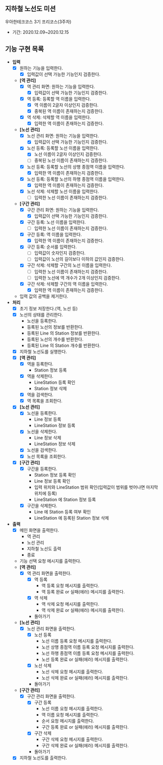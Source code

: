 ## 지하철 노선도 미션 
우아한테크코스 3기 프리코스(3주차)
* 기간: 2020.12.09~2020.12.15

## 기능 구현 목록
* **입력**
  + [x] 원하는 기능을 입력한다.
    - [x] 입력값이 선택 가능한 기능인지 검증한다.
  + **[역 관리]**
    - [x] 역 관리 화면: 원하는 기능을 입력한다.
      - [x] 입력값이 선택 가능한 기능인지 검증한다.
    - [x] 역 등록: 등록할 역 이름을 입력한다.
      - [x] 역 이름이 2글자 이상인지 검증한다.
      - [x] 중복된 역 이름이 존재하는지 검증한다.
    - [x] 역 삭제: 삭제할 역 이름을 입력한다.
      - [x] 입력한 역 이름이 존재하는지 검증한다.
  + **[노선 관리]**
    - [x] 노선 관리 화면: 원하는 기능을 입력한다.
      - [x] 입력값이 선택 가능한 기능인지 검증한다.
    - [x] 노선 등록: 등록할 노선 이름을 입력한다.
      - [x] 노선 이름이 2글자 이상인지 검증한다.
      - [ ] 중복된 노선 이름이 존재하는지 검증한다.
    - [x] 노선 등록: 등록할 노선의 상행 종점역 이름을 입력한다.
      - [x] 입력한 역 이름이 존재하는지 검증한다.
    - [x] 노선 등록: 등록할 노선의 하행 종점역 이름을 입력한다.
      - [x] 입력한 역 이름이 존재하는지 검증한다.
    - [x] 노선 삭제: 삭제할 노선 이름을 입력한다.
      - [ ] 입력한 노선 이름이 존재하는지 검증한다.
  + **[구간 관리]**
    - [x] 구간 관리 화면: 원하는 기능을 입력한다.
      - [x] 입력값이 선택 가능한 기능인지 검증한다.
    - [x] 구간 등록: 노선 이름을 입력한다.
      - [ ] 입력한 노선 이름이 존재하는지 검증한다.
    - [x] 구간 등록: 역 이름을 입력한다.
      - [x] 입력한 역 이름이 존재하는지 검증한다.
    - [x] 구간 등록: 순서를 입력한다.
      - [ ] 입력값이 숫자인지 검증한다.
      - [ ] 입력값이 노선의 길이보다 이하의 값인지 검증한다.
    - [x] 구간 삭제: 삭제할 구간의 노선 이름을 입력한다.
      - [ ] 입력한 노선 이름이 존재하는지 검증한다.
      - [ ] 입력한 노선에 역 개수가 2개 이상인지 검증한다.
    - [x] 구간 삭제: 삭제할 구간의 역 이름을 입력한다.
      - [x] 입력한 역 이름이 존재하는지 검증한다.
  + 입력 값의 공백을 제거한다.
* **처리**
  + [x] 초기 정보 저장한다.(역, 노선 등)
  + [x] 노선의 상태를 관리한다.
    - 노선을 등록한다.
    - 등록된 노선의 정보를 반환한다.
    - 등록된 Line 의 Station 정보를 반환한다.
    - 등록된 노선의 개수를 반환한다.
    - 등록된 Line 의 Station 개수를 반환한다.
  + [x] 지하철 노선도를 실행한다.
  + [x] **[역 관리]**
    - [x] 역을 등록한다.
      - Station 정보 등록
    - [x] 역을 삭제한다.
      - LineStation 등록 확인
      - Station 정보 삭제
    - [x] 역을 검색한다.
    - [x] 역 목록을 조회한다.
  + [x] **[노선 관리]**
    - [x] 노선을 등록한다.
      - Line 정보 등록
      - LineStation 정보 등록
    - [x] 노선을 삭제한다.
      - Line 정보 삭제
      - LineStation 정보 삭제
    - [x] 노선을 검색한다.
    - [x] 노선 목록을 조회한다.
  + [x] **[구간 관리]**
    - [x] 구간을 등록한다.
      - Station 정보 등록 확인
      - Line 정보 등록 확인
      - 입력 위치와 LineStation 범위 확인(입력값이 범위를 벗어나면 마지막 위치에 등록) 
      - LineStation 에 Station 정보 등록
    - [x] 구간을 삭제한다.
      - Line 에 Station 등록 여부 확인
      - LineStation 에 등록된 Station 정보 삭제
* **출력**
  + [x] 메인 화면을 출력한다.
    - 역 관리
    - 노선 관리
    - 지하철 노선도 출력
    - 종료
  + 기능 선택 요청 메시지를 출력한다.
  + **[역 관리]**
    - [x] 역 관리 화면을 출력한다.
      - [x] 역 등록
        - 역 등록 요청 메시지를 출력한다.
        - 역 등록 완료 or 실패(에러) 메시지를 출력한다.
      - [x] 역 삭제
        - 역 삭제 요청 메시지를 출력한다.
        - 역 삭제 완료 or 실패(에러) 메시지를 출력한다.
      - 돌아가기
  + **[노선 관리]**
    - [x] 노선 관리 화면을 출력한다.
      - [x] 노선 등록
        - 노선 이름 등록 요청 메시지를 출력한다.
        - 노선 상행 종점역 이름 등록 요청 메시지를 출력한다.
        - 노선 하행 종점역 이름 등록 요청 메시지를 출력한다.
        - 노선 등록 완료 or 실패(에러) 메시지를 출력한다.
      - [x] 노선 삭제
        - 노선 삭제 요청 메시지를 출력한다.
        - 노선 삭제 완료 or 실패(에러) 메시지를 출력한다.
      - 돌아가기
  + **[구간 관리]**
    - [x] 구간 관리 화면을 출력한다.
      - [x] 구간 등록
        - 노선 이름 요청 메시지를 출력한다.
        - 역 이름 요청 메시지를 출력한다.
        - 순서 요청 메시지를 출력한다.
        - 구간 등록 완료 or 실패(에러) 메시지를 출력한다.
      - [x] 구간 삭제
        - 구간 삭제 요청 메시지를 출력한다.
        - 구간 삭제 완료 or 실패(에러) 메시지를 출력한다.
      - 돌아가기
  + [x] 지하철 노선도를 출력한다.